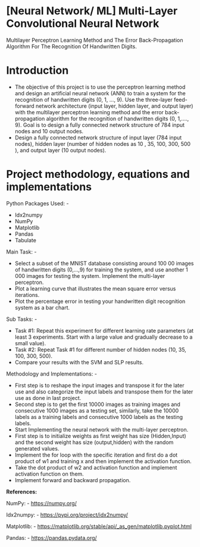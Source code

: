 # [Neural Network/ ML] Multi-Layer Convolutional Neural Network
Multilayer Perceptron Learning Method and The Error Back-Propagation Algorithm For The Recognition Of Handwritten Digits.



# Introduction

- The objective of this project is to use the perceptron learning method and
    design an artificial neural network (ANN) to train a system for the
    recognition of handwritten digits (0, 1, ..., 9). Use the three-layer feed-
    forward network architecture (input layer, hidden layer, and output layer)
    with the multilayer perceptron learning method and the error back-
    propagation algorithm for the recognition of handwritten digits (0, 1,...., 9).
    Goal is to design a fully connected network structure of 784 input nodes
    and 10 output nodes.
- Design a fully connected network structure of input layer (784 input nodes),
    hidden layer (number of hidden nodes as 10 , 35, 100, 300, 500 ), and output
    layer (10 output nodes).

# Project methodology, equations and implementations

Python Packages Used: -

- Idx2numpy
- NumPy
- Matplotlib
- Pandas
- Tabulate

Main Task: -

- Select a subset of the MNIST database consisting around 100 00 images of
    handwritten digits (0,...,9) for training the system, and use another 1 000
    images for testing the system. Implement the multi-layer perceptron.
- Plot a learning curve that illustrates the mean square error versus
    iterations.
- Plot the percentage error in testing your handwritten digit recognition
    system as a bar chart.


Sub Tasks: -

- Task #1: Repeat this experiment for different learning rate parameters (at
    least 3 experiments. Start with a large value and gradually decrease to a
    small value).
- Task #2: Repeat Task #1 for different number of hidden nodes (10, 35, 100,
    300, 500).
- Compare your results with the SVM and SLP results.

Methodology and Implementations: -

- First step is to reshape the input images and transpose it for the later use
    and also categorize the input labels and transpose them for the later use as
    done in last project.
- Second step is to get the first 10000 images as training images and
    consecutive 1000 images as a testing set, similarly, take the 10000 labels as
    a training labels and consecutive 1000 labels as the testing labels.
- Start Implementing the neural network with the multi-layer perceptron.
- First step is to initialize weights as first weight has size (Hidden,Input) and
    the second weight has size (output,hidden) with the random generated
    values.
- Implement the for loop with the specific iteration and first do a dot product
    of w1 and training x and then implement the activation function.
- Take the dot product of w2 and activation function and implement
    activation function on them.
- Implement forward and backward propagation.


**References:**

NumPy: - https://numpy.org/

Idx2numpy: - https://pypi.org/project/idx2numpy/

Matplotlib: - https://matplotlib.org/stable/api/_as_gen/matplotlib.pyplot.html

Pandas: - https://pandas.pydata.org/


